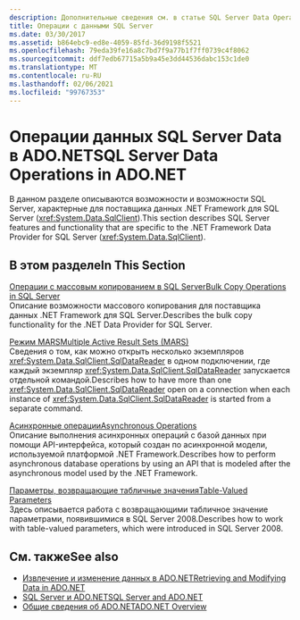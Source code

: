 ```yaml
---
description: Дополнительные сведения см. в статье SQL Server Data Operations in ADO.NET
title: Операции с данными SQL Server
ms.date: 03/30/2017
ms.assetid: b864ebc9-ed8e-4059-85fd-36d9198f5521
ms.openlocfilehash: 79eda39fe16a8c7bd7f9a77b1f7ff0739c4f8062
ms.sourcegitcommit: ddf7edb67715a5b9a45e3dd44536dabc153c1de0
ms.translationtype: MT
ms.contentlocale: ru-RU
ms.lasthandoff: 02/06/2021
ms.locfileid: "99767353"
---
```

# <a name="sql-server-data-operations-in-adonet"></a><span data-ttu-id="d8a47-103">Операции данных SQL Server Data в ADO.NET</span><span class="sxs-lookup"><span data-stu-id="d8a47-103">SQL Server Data Operations in ADO.NET</span></span>

<span data-ttu-id="d8a47-104">В данном разделе описываются возможности и возможности SQL Server, характерные для поставщика данных .NET Framework для SQL Server (<xref:System.Data.SqlClient>).</span><span class="sxs-lookup"><span data-stu-id="d8a47-104">This section describes SQL Server features and functionality that are specific to the .NET Framework Data Provider for SQL Server (<xref:System.Data.SqlClient>).</span></span>  
  
## <a name="in-this-section"></a><span data-ttu-id="d8a47-105">В этом разделе</span><span class="sxs-lookup"><span data-stu-id="d8a47-105">In This Section</span></span>  

 [<span data-ttu-id="d8a47-106">Операции с массовым копированием в SQL Server</span><span class="sxs-lookup"><span data-stu-id="d8a47-106">Bulk Copy Operations in SQL Server</span></span>](bulk-copy-operations-in-sql-server.md)  
 <span data-ttu-id="d8a47-107">Описание возможности массового копирования для поставщика данных .NET Framework для SQL Server.</span><span class="sxs-lookup"><span data-stu-id="d8a47-107">Describes the bulk copy functionality for the .NET Data Provider for SQL Server.</span></span>  
  
 [<span data-ttu-id="d8a47-108">Режим MARS</span><span class="sxs-lookup"><span data-stu-id="d8a47-108">Multiple Active Result Sets (MARS)</span></span>](multiple-active-result-sets-mars.md)  
 <span data-ttu-id="d8a47-109">Сведения о том, как можно открыть несколько экземпляров <xref:System.Data.SqlClient.SqlDataReader> в одном подключении, где каждый экземпляр <xref:System.Data.SqlClient.SqlDataReader> запускается отдельной командой.</span><span class="sxs-lookup"><span data-stu-id="d8a47-109">Describes how to have more than one <xref:System.Data.SqlClient.SqlDataReader> open on a connection when each instance of <xref:System.Data.SqlClient.SqlDataReader> is started from a separate command.</span></span>  
  
 [<span data-ttu-id="d8a47-110">Асинхронные операции</span><span class="sxs-lookup"><span data-stu-id="d8a47-110">Asynchronous Operations</span></span>](asynchronous-operations.md)  
 <span data-ttu-id="d8a47-111">Описание выполнения асинхронных операций с базой данных при помощи API-интерфейса, который создан по асинхронной модели, используемой платформой .NET Framework.</span><span class="sxs-lookup"><span data-stu-id="d8a47-111">Describes how to perform asynchronous database operations by using an API that is modeled after the asynchronous model used by the .NET Framework.</span></span>  
  
 [<span data-ttu-id="d8a47-112">Параметры, возвращающие табличные значения</span><span class="sxs-lookup"><span data-stu-id="d8a47-112">Table-Valued Parameters</span></span>](table-valued-parameters.md)  
 <span data-ttu-id="d8a47-113">Здесь описывается работа с возвращающими табличное значение параметрами, появившимися в SQL Server 2008.</span><span class="sxs-lookup"><span data-stu-id="d8a47-113">Describes how to work with table-valued parameters, which were introduced in SQL Server 2008.</span></span>  
  
## <a name="see-also"></a><span data-ttu-id="d8a47-114">См. также</span><span class="sxs-lookup"><span data-stu-id="d8a47-114">See also</span></span>

- [<span data-ttu-id="d8a47-115">Извлечение и изменение данных в ADO.NET</span><span class="sxs-lookup"><span data-stu-id="d8a47-115">Retrieving and Modifying Data in ADO.NET</span></span>](../retrieving-and-modifying-data.md)
- [<span data-ttu-id="d8a47-116">SQL Server и ADO.NET</span><span class="sxs-lookup"><span data-stu-id="d8a47-116">SQL Server and ADO.NET</span></span>](index.md)
- [<span data-ttu-id="d8a47-117">Общие сведения об ADO.NET</span><span class="sxs-lookup"><span data-stu-id="d8a47-117">ADO.NET Overview</span></span>](../ado-net-overview.md)
